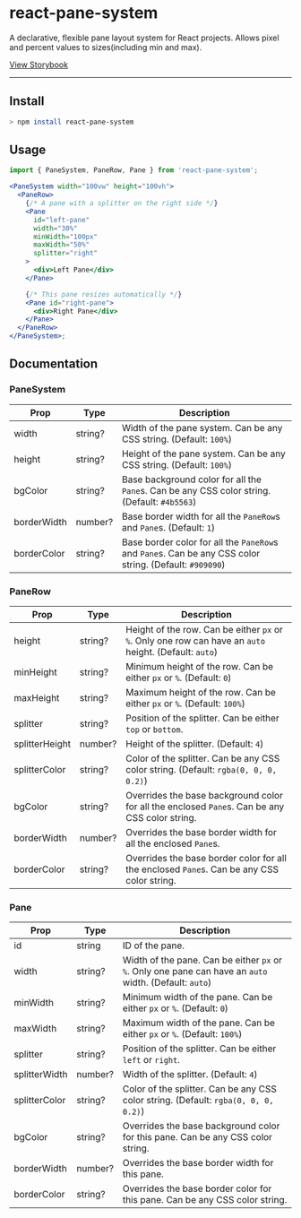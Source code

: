 # react-pane-system

A declarative, flexible pane layout system for React projects.
Allows pixel and percent values to sizes(including min and max).

[View Storybook](https://junsikshim.github.io/react-pane-system)

---

## Install

```sh
> npm install react-pane-system
```

## Usage

```jsx
import { PaneSystem, PaneRow, Pane } from 'react-pane-system';

<PaneSystem width="100vw" height="100vh">
  <PaneRow>
    {/* A pane with a splitter on the right side */}
    <Pane
      id="left-pane"
      width="30%"
      minWidth="100px"
      maxWidth="50%"
      splitter="right"
    >
      <div>Left Pane</div>
    </Pane>

    {/* This pane resizes automatically */}
    <Pane id="right-pane">
      <div>Right Pane</div>
    </Pane>
  </PaneRow>
</PaneSystem>;
```

## Documentation

### PaneSystem

| Prop        | Type    | Description                                                                                             |
| ----------- | ------- | ------------------------------------------------------------------------------------------------------- |
| width       | string? | Width of the pane system. Can be any CSS string. (Default: `100%`)                                      |
| height      | string? | Height of the pane system. Can be any CSS string. (Default: `100%`)                                     |
| bgColor     | string? | Base background color for all the `Pane`s. Can be any CSS color string. (Default: `#4b5563`)            |
| borderWidth | number? | Base border width for all the `PaneRow`s and `Pane`s. (Default: `1`)                                    |
| borderColor | string? | Base border color for all the `PaneRow`s and `Pane`s. Can be any CSS color string. (Default: `#909090`) |

### PaneRow

| Prop           | Type    | Description                                                                                             |
| -------------- | ------- | ------------------------------------------------------------------------------------------------------- |
| height         | string? | Height of the row. Can be either `px` or `%`. Only one row can have an `auto` height. (Default: `auto`) |
| minHeight      | string? | Minimum height of the row. Can be either `px` or `%`. (Default: `0`)                                    |
| maxHeight      | string? | Maximum height of the row. Can be either `px` or `%`. (Default: `100%`)                                 |
| splitter       | string? | Position of the splitter. Can be either `top` or `bottom`.                                              |
| splitterHeight | number? | Height of the splitter. (Default: `4`)                                                                  |
| splitterColor  | string? | Color of the splitter. Can be any CSS color string. (Default: `rgba(0, 0, 0, 0.2)`)                     |
| bgColor        | string? | Overrides the base background color for all the enclosed `Pane`s. Can be any CSS color string.          |
| borderWidth    | number? | Overrides the base border width for all the enclosed `Pane`s.                                           |
| borderColor    | string? | Overrides the base border color for all the enclosed `Pane`s. Can be any CSS color string.              |

### Pane

| Prop          | Type    | Description                                                                                             |
| ------------- | ------- | ------------------------------------------------------------------------------------------------------- |
| id            | string  | ID of the pane.                                                                                         |
| width         | string? | Width of the pane. Can be either `px` or `%`. Only one pane can have an `auto` width. (Default: `auto`) |
| minWidth      | string? | Minimum width of the pane. Can be either `px` or `%`. (Default: `0`)                                    |
| maxWidth      | string? | Maximum width of the pane. Can be either `px` or `%`. (Default: `100%`)                                 |
| splitter      | string? | Position of the splitter. Can be either `left` or `right`.                                              |
| splitterWidth | number? | Width of the splitter. (Default: `4`)                                                                   |
| splitterColor | string? | Color of the splitter. Can be any CSS color string. (Default: `rgba(0, 0, 0, 0.2)`)                     |
| bgColor       | string? | Overrides the base background color for this pane. Can be any CSS color string.                         |
| borderWidth   | number? | Overrides the base border width for this pane.                                                          |
| borderColor   | string? | Overrides the base border color for this pane. Can be any CSS color string.                             |
